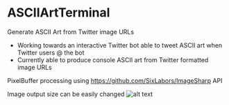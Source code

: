# ASCIIArtTerminal

Generate  ASCII Art from Twitter image URLs

- Working towards an interactive Twitter bot able to tweet ASCII art when Twitter users @ the bot
- Currently able to produce console ASCII art from Twitter formatted image URLs

PixelBuffer processing using https://github.com/SixLabors/ImageSharp API

Image output size can be easily changed
![alt text](https://i.imgur.com/xVBqp6G.png)
